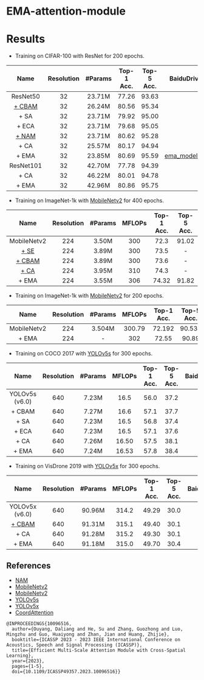 # EMA-attention-module


# Results 

- Training on CIFAR-100 with ResNet for 200 epochs.

| Name                     | Resolution | #Params | Top-1 Acc. | Top-5 Acc. | BaiduDrive(models) |
|:------------------------:|:----------:|:-------:|:----------:|:----------:|:------------------:|
| ResNet50                 |     32     | 23.71M  |   77.26    |    93.63   |          -         | 
| [+ CBAM](https://github.com/Christian-lyc/NAM)            |     32     | 26.24M  |   80.56    |    95.34   |          -         |
| + SA              |     32     | 23.71M  |   79.92    |    95.00   |          -         | 
| + ECA             |     32     | 23.71M  |   79.68    |    95.05   |          -         |
| [+ NAM](https://github.com/Christian-lyc/NAM)             |     32     | 23.71M  |   80.62    |    95.28   |          -         |
| + CA  |     32     | 25.57M  |   80.17    |    94.94   |          -         |
| + EMA             |     32     | 23.85M  |   80.69    |    95.59   |          [ema_model_best.pth.tar](https://pan.baidu.com/s/1uar2PD3GnFhRD8royh6F6Q?pwd=1234)         |
| ResNet101                |     32     | 42.70M  |   77.78    |    94.39   |          -         |
| + CA |     32     | 46.22M  |   80.01    |    94.78   |          -         |
| + EMA            |     32     | 42.96M  |   80.86    |    95.75   |          -         |

- Training on ImageNet-1k with [MobileNetv2](https://github.com/huggingface/pytorch-image-models) for 400 epochs.

| Name                          | Resolution | #Params |   MFLOPs   | Top-1 Acc. | Top-5 Acc. |
|:-----------------------------:|:----------:|:-------:|:----------:|:----------:|:----------:|
| MobileNetv2                   |     224    |  3.50M  |     300    |    72.3    |   91.02    | 
| [+ SE](https://github.com/houqb/CoordAttention)           |     224    |  3.89M  |     300    |    73.5    |     -      |
| [+ CBAM](https://github.com/houqb/CoordAttention)          |     224    |  3.89M  |     300    |    73.6    |     -      |
| [+ CA](https://github.com/houqb/CoordAttention)|     224    |  3.95M  |     310    |    74.3    |     -      |
| + EMA               |     224    |  3.55M  |     306    |    74.32   |   91.82    |


- Training on ImageNet-1k with [MobileNetv2](https://github.com/d-li14/mobilenetv2.pytorch) for 200 epochs.

| Name                     | Resolution | #Params |    MFLOPs   |Top-1 Acc. | Top-5 Acc. |
|:------------------------:|:----------:|:-------:|:----------:|:----------:|:------------------:|
| MobileNetv2                 |     224     | 3.504M  | 300.79  |   72.192    |    90.534   |
| + EMA             |     224     | -  | 302     |    72.55    |    90.89    |


- Training on COCO 2017 with [YOLOv5s](https://github.com/ultralytics/yolov5/tree/v6.0) for 300 epochs.

| Name                          | Resolution | #Params |   MFLOPs   | Top-1 Acc. | Top-5 Acc. | BaiduDrive(models) |
|:-----------------------------:|:----------:|:-------:|:----------:|:----------:|:----------:|:------------------:|
| YOLOv5s (v6.0) |     640    |  7.23M  |     16.5    |    56.0    |   37.2    |       -      | 
| + CBAM         |     640    |  7.27M  |     16.6    |    57.1    |     37.7      |       -      |  
| + SA|     640    |  7.23M  |     16.5    |    56.8      |       37.4      |       -      | 
| + ECA|     640    |  7.23M  |     16.5    |    57.1      |       37.6      |       -      | 
| + CA|     640    |  7.26M  |     16.50    |    57.5    |     38.1      |       -      | 
| + EMA               |     640    |  7.24M  |     16.53    |    57.8   |   38.4    |      [yolov5s.pt](https://pan.baidu.com/s/1yIKsEVmWL72fCcab5zVQbA?pwd=1234)      | 

- Training on VisDrone 2019 with [YOLOv5x](https://github.com/Gumpest/YOLOv5-Multibackbone-Compression) for 300 epochs.

| Name                          | Resolution | #Params |   MFLOPs   | Top-1 Acc. | Top-5 Acc. | BaiduDrive(models) |
|:-----------------------------:|:----------:|:-------:|:----------:|:----------:|:----------:|:------------------:|
| YOLOv5x (v6.0)               |     640    |  90.96M  |     314.2    |    49.29    |   30.0    |       -      |
| [+ CBAM](https://github.com/Gumpest/YOLOv5-Multibackbone-Compression)|     640    |  91.31M  |     315.1    |    49.40      |      30.1      |       -      |
| + CA|     640    |  91.28M  |     315.2    |    49.30    |     30.1      |       -      |
| + EMA               |     640    |  91.18M  |     315.0    |    49.70   |   30.4    |       [yolov5x.pt](https://pan.baidu.com/s/1ACRXTw21KwV5GWplLPpKPg?pwd=1234)      |


## References
- [NAM](https://github.com/Christian-lyc/NAM)
- [MobileNetv2](https://github.com/huggingface/pytorch-image-models) 
- [MobileNetv2](https://github.com/d-li14/mobilenetv2.pytorch) 
- [YOLOv5s](https://github.com/ultralytics/yolov5/tree/v6.0)
- [YOLOv5x](https://github.com/Gumpest/YOLOv5-Multibackbone-Compression)
- [CoordAttention](https://github.com/houqb/CoordAttention)

```
@INPROCEEDINGS{10096516,
  author={Ouyang, Daliang and He, Su and Zhang, Guozhong and Luo, Mingzhu and Guo, Huaiyong and Zhan, Jian and Huang, Zhijie},
  booktitle={ICASSP 2023 - 2023 IEEE International Conference on Acoustics, Speech and Signal Processing (ICASSP)}, 
  title={Efficient Multi-Scale Attention Module with Cross-Spatial Learning}, 
  year={2023},
  pages={1-5},
  doi={10.1109/ICASSP49357.2023.10096516}}
```
